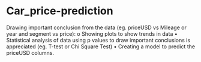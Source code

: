 # Car_price-prediction
Drawing important conclusion from the data (eg. priceUSD vs Mileage or year and segment vs price): o Showing plots to show trends in data • Statistical analysis of data using p values to draw important conclusions is appreciated (eg. T-test or Chi Square Test) • Creating a model to predict the priceUSD columns.
